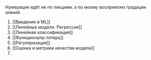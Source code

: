 Нумерация идёт не по лекциям, а по моему восприятию градации знаний.

1. [[Введение в ML]]
2. [[Линейные модели. Регрессия]]
3. [[Линейная классификация]]
4. [[Функционалы потерь]]
5. [[Регуляризация]]
6. [[Оценка и метрики качества модели]]
7. 
